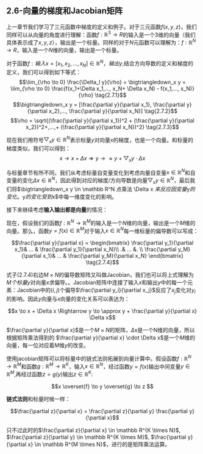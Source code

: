 

## 2.6-向量的梯度和Jacobian矩阵
上一章节我们学习了三元函数中梯度的定义和例子。对于三元函数$f(x,y,z)$，我们同样可以从向量的角度进行理解：函数$f: \mathbb R^3 \to R$的输入是一个3维的向量（我们具体表示成了$x,y,z$），输出是一个标量。同样的对于$N$元函数可以理解为：$f: \mathbb R^N \to R$，输入是一个$N$维的向量，输出是一个标量。

对于函数$f: 输入x=[x_1, x_2,...,x_N] \in \mathbb R^N，输出y$,结合方向导数的定义和梯度的定义，我们可以得到如下等式：
$$\lim_{\rho \to 0} \frac{\Delta_l y}{\rho} =  \bigtriangledown_x y =  \lim_{\rho \to 0} \frac{f(x_1+\Delta x_1,..., x_N+ \Delta x_N) - f(x_1,..., x_N)}{\rho} \tag{2.7.1}$$
$$\bigtriangledown_x y  = [\frac{\partial y}{\partial x_1}, \frac{\partial y}{\partial x_2},..., \frac{\partial y}{\partial x_N}] \tag{2.7.2}$$
$$\rho = \sqrt{(\frac{\partial y}{\partial x_1})^2 + (\frac{\partial y}{\partial x_2})^2+,...,+ (\frac{\partial y}{\partial x_N})^2} \tag{2.7.3}$$

现在我们用符号$\bigtriangledown_x y \in \mathbb R^N$表示标量$y$对向量$x$的梯度，也是一个向量。和标量的梯度类似，我们可以得到：
$$x \to x + \Delta x \Rightarrow y \to \approx y + \bigtriangledown_x y \cdot \Delta x $$

与标量章节有所不同，我们从考虑标量自变量变化到考虑向量自变量$x \in \mathbb R^N$和自变量的变化$\Delta x \in \mathbb R^N$，因此得到对应的梯度/方向导数是向量$\bigtriangledown_x y \in \mathbb R^N$，最后我们将$\bigtriangledown_x y \in \mathbb R^N 点乘法 \Delta x $来反应因变量$y$的变化。$y$的变化受到$x$中每一维度变化的影响。

接下来继续考虑**输入输出都是向量**的情况：

现在，假设我们的函数$f: \mathbb R^N \to \mathbb R^M$的输入是一个$N$维的向量，输出是一个$M$维的向量。那么，函数$y=f(x) \in \mathbb R^M$对于输入$x \in \mathbb R^N$每一维标量的偏导数可以写成：

$$\frac{\partial y}{\partial x} = \begin{bmatrix}
 \frac{\partial y_1}{\partial x_1}& ... &  \frac{\partial y_1}{\partial x_N}\\ 
 .& ... &. \\ 
  \frac{\partial y_M}{\partial x_1}& ... &  \frac{\partial y_M}{\partial x_N}
\end{bmatrix} \tag{2.7.4}$$

式子(2.7.4)右边$M \times N$的偏导数矩阵又叫做Jacobian，我们也可以将上式理解为$M个标量y$对向量$x$求偏导。。Jacobian矩阵中连接了输入$x$和输出$y$中的每一个元素：Jacobian中的$(i,j)$个偏导$\frac{\partial y_i}{\partial x_j}$反应了$x_j$变化对$y_i$的影响。因此$y$向量与$x$向量的变化关系可以表达为：

$$x \to x + \Delta x \Rightarrow y \to \approx y + \frac{\partial y}{\partial x}  \Delta x$$

$\frac{\partial y}{\partial x}$是一个$M \times N$的矩阵，$\Delta x$是一个N维的向量，所以根据矩阵乘法得到的
$\frac{\partial y}{\partial x} \cdot \Delta x$是一个$M$维的向量，每一位对应着$M$维$y$的改变。

使用jacobian矩阵可以将标量中的链式法则拓展到向量计算中。假设函数$f: \mathbb R^N \to \mathbb R^M$和函数$g: \mathbb R^M \to \mathbb R^K$，输入$x \in \mathbb R^N$，经过函数$y=f(x)$输出中间变量$y \in \mathbb R^M$,再经过函数$z = g(y)$输出$z \in \mathbb R^K$:

$$x \overset{f} \to  y \overset{g} \to z $$

**链式法则**和标量时候一样：

$$\frac{\partial z}{\partial x} = \frac{\partial z}{\partial y} \frac{\partial y}{\partial x}$$

只不过此时的$\frac{\partial z}{\partial x} \in \mathbb R^{K \times N}$, $\frac{\partial z}{\partial y} \in \mathbb R^{K \times M}$, $\frac{\partial y}{\partial x} \in \mathbb R^{M \times N}$，进行的是矩阵乘法运算。